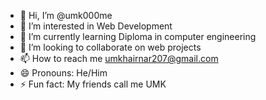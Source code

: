 - 👋 Hi, I’m @umk000me
- 👀 I’m interested in Web Development 
- 🌱 I’m currently learning Diploma in computer engineering
- 💞️ I’m looking to collaborate on web projects
- 📫 How to reach me umkhairnar207@gmail.com
- 😄 Pronouns: He/Him
- ⚡ Fun fact: My friends call me UMK

<!---
umk000me/umk000me is a ✨ special ✨ repository because its `README.md` (this file) appears on your GitHub profile.
You can click the Preview link to take a look at your changes.
--->
